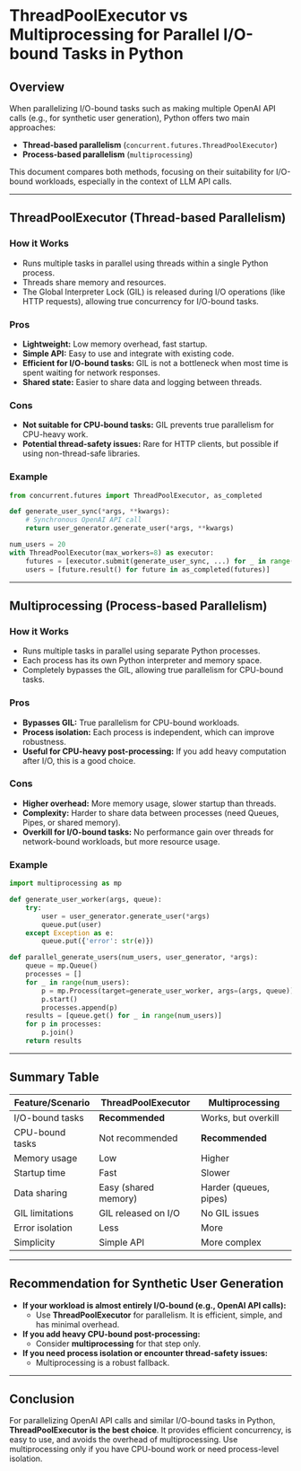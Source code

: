 # ThreadPoolExecutor vs Multiprocessing for Parallel I/O-bound Tasks in Python

## Overview

When parallelizing I/O-bound tasks such as making multiple OpenAI API calls (e.g., for synthetic user generation), Python offers two main approaches:
- **Thread-based parallelism** (`concurrent.futures.ThreadPoolExecutor`)
- **Process-based parallelism** (`multiprocessing`)

This document compares both methods, focusing on their suitability for I/O-bound workloads, especially in the context of LLM API calls.

---

## ThreadPoolExecutor (Thread-based Parallelism)

### How it Works
- Runs multiple tasks in parallel using threads within a single Python process.
- Threads share memory and resources.
- The Global Interpreter Lock (GIL) is released during I/O operations (like HTTP requests), allowing true concurrency for I/O-bound tasks.

### Pros
- **Lightweight:** Low memory overhead, fast startup.
- **Simple API:** Easy to use and integrate with existing code.
- **Efficient for I/O-bound tasks:** GIL is not a bottleneck when most time is spent waiting for network responses.
- **Shared state:** Easier to share data and logging between threads.

### Cons
- **Not suitable for CPU-bound tasks:** GIL prevents true parallelism for CPU-heavy work.
- **Potential thread-safety issues:** Rare for HTTP clients, but possible if using non-thread-safe libraries.

### Example
```python
from concurrent.futures import ThreadPoolExecutor, as_completed

def generate_user_sync(*args, **kwargs):
    # Synchronous OpenAI API call
    return user_generator.generate_user(*args, **kwargs)

num_users = 20
with ThreadPoolExecutor(max_workers=8) as executor:
    futures = [executor.submit(generate_user_sync, ...) for _ in range(num_users)]
    users = [future.result() for future in as_completed(futures)]
```

---

## Multiprocessing (Process-based Parallelism)

### How it Works
- Runs multiple tasks in parallel using separate Python processes.
- Each process has its own Python interpreter and memory space.
- Completely bypasses the GIL, allowing true parallelism for CPU-bound tasks.

### Pros
- **Bypasses GIL:** True parallelism for CPU-bound workloads.
- **Process isolation:** Each process is independent, which can improve robustness.
- **Useful for CPU-heavy post-processing:** If you add heavy computation after I/O, this is a good choice.

### Cons
- **Higher overhead:** More memory usage, slower startup than threads.
- **Complexity:** Harder to share data between processes (need Queues, Pipes, or shared memory).
- **Overkill for I/O-bound tasks:** No performance gain over threads for network-bound workloads, but more resource usage.

### Example
```python
import multiprocessing as mp

def generate_user_worker(args, queue):
    try:
        user = user_generator.generate_user(*args)
        queue.put(user)
    except Exception as e:
        queue.put({'error': str(e)})

def parallel_generate_users(num_users, user_generator, *args):
    queue = mp.Queue()
    processes = []
    for _ in range(num_users):
        p = mp.Process(target=generate_user_worker, args=(args, queue))
        p.start()
        processes.append(p)
    results = [queue.get() for _ in range(num_users)]
    for p in processes:
        p.join()
    return results
```

---

## Summary Table

| Feature/Scenario         | ThreadPoolExecutor         | Multiprocessing           |
|-------------------------|---------------------------|---------------------------|
| I/O-bound tasks         | **Recommended**           | Works, but overkill       |
| CPU-bound tasks         | Not recommended           | **Recommended**           |
| Memory usage            | Low                       | Higher                    |
| Startup time            | Fast                      | Slower                    |
| Data sharing            | Easy (shared memory)      | Harder (queues, pipes)    |
| GIL limitations         | GIL released on I/O       | No GIL issues             |
| Error isolation         | Less                      | More                      |
| Simplicity              | Simple API                | More complex              |

---

## Recommendation for Synthetic User Generation

- **If your workload is almost entirely I/O-bound (e.g., OpenAI API calls):**
    - Use **ThreadPoolExecutor** for parallelism. It is efficient, simple, and has minimal overhead.
- **If you add heavy CPU-bound post-processing:**
    - Consider **multiprocessing** for that step only.
- **If you need process isolation or encounter thread-safety issues:**
    - Multiprocessing is a robust fallback.

---

## Conclusion

For parallelizing OpenAI API calls and similar I/O-bound tasks in Python, **ThreadPoolExecutor is the best choice**. It provides efficient concurrency, is easy to use, and avoids the overhead of multiprocessing. Use multiprocessing only if you have CPU-bound work or need process-level isolation. 